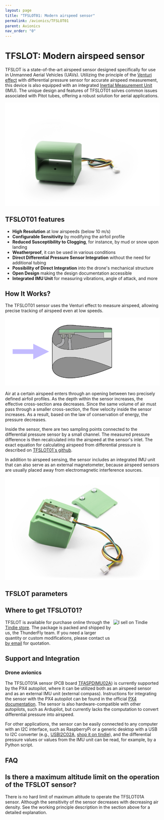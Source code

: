 ```yaml
---
layout: page
title: "TFSLOT01: Modern airspeed sensor"
permalink: /avionics/TFSLOT01
parent: Avionics
nav_order: "0"
---
```


# TFSLOT: Modern airspeed sensor

TFSLOT is a state-of-the-art airspeed sensor designed specifically for use in Unmanned Aerial Vehicles (UAVs). Utilizing the principle of the [Venturi effect](https://en.wikipedia.org/wiki/Venturi_effect) with differential pressure sensor for accurate airspeed measurement, this device is also equipped with an integrated [Inertial Measurement Unit](https://en.wikipedia.org/wiki/Inertial_measurement_unit) (IMU). The unique design and features of TFSLOT01 solves common issues associated with Pitot tubes, offering a robust solution for aerial applications.


<p align="center">
  <img src="/avionics/TFSLOT01/TFSLOT_2.jpg" />
</p>


## TFSLOT01 features
- **High Resolution** at low airspeeds (below 10 m/s)
- **Configurable Sensitivity** by modifying the airfoil profile
- **Reduced Susceptibility to Clogging**, for instance, by mud or snow upon landing
- **Weatherproof**, it can be used in various conditions
- **Direct Differential Pressure Sensor Integration** without the need for additional tubing
- **Possibility of Direct Integration** into the drone's mechanical structure
- **Open Design** making the design documentation accessible
- **Integrated IMU Unit** for measuring vibrations, angle of attack, and more


## How It Works?
The TFSLOT01 sensor uses the Venturi effect to measure airspeed, allowing precise tracking of airspeed even at low speeds.


<p align="center">
  <img src="/avionics/TFSLOT01/tfslot_crossection.svg" />
</p>


Air at a certain airspeed enters through an opening between two precisely defined airfoil profiles. As the depth within the sensor increases, the effective cross-section area decreases. Since the same volume of air must pass through a smaller cross-section, the flow velocity inside the sensor increases. As a result, based on the law of conservation of energy, the pressure decreases.

Inside the sensor, there are two sampling points connected to the differential pressure sensor by a small channel. The measured pressure difference is then recalculated into the airspeed at the sensor's inlet. The exact equation for calculating airspeed from differential pressure is described on 
[TFSLOT01`s github](https://github.com/ThunderFly-aerospace/TFSLOT01?tab=readme-ov-file#working-principle).


In addition to airspeed sensing, the sensor includes an integrated IMU unit that can also serve as an external magnetometer, because airspeed sensors are usually placed away from electromagnetic interference sources.


<p align="center">
  <img src="/avionics/TFSLOT01/TFSLOT_4_small.jpg" />
</p>


## TFSLOT parameters


## Where to get TFSLOT01?

<a href="https://www.tindie.com/products/thunderfly/tfslot01a-airspeed-sensor-with-integrated-imu/"><img src="https://d2ss6ovg47m0r5.cloudfront.net/badges/tindie-mediums.png" alt="I sell on Tindie" width="150" height="78" align="right"></a>

TFSLOT is available for purchase online through the [Tindie store](https://www.tindie.com/products/thunderfly/tfslot01a-airspeed-sensor-with-integrated-imu/). The package is packed and shipped by us, the ThunderFly team. If you need a larger quantity or custom modifications, please contact us [by email](https://www.thunderfly.cz/contact-us.html) for quotation.


## Support and Integration

### Drone avionics
The TFSLOT01A sensor (PCB board [TFASPDIMU02A](https://github.com/ThunderFly-aerospace/TFASPDIMU02)) is currently supported by the PX4 autopilot, where it can be utilized both as an airspeed sensor and as an external IMU unit (external compass). Instructions for integrating the sensor with the PX4 autopilot can be found in the official [PX4 documentation](http://docs.px4.io/master/en/sensor/airspeed.html#airspeed-sensors). The sensor is also hardware-compatible with other autopilots, such as Ardupilot, but currently lacks the computation to convert differential pressure into airspeed.

For other applications, the sensor can be easily connected to any computer with an I2C interface, such as RaspberryPi or a generic desktop with a USB to I2C converter (e.g., [USBI2C02A](https://www.mlab.cz/module/USBI2C01/), [shop it on tindie](https://www.tindie.com/products/mlab-project/mlab-usbi2c01a-usb-to-smbusi2c-bridge/)), and the differential pressure values or values from the IMU unit can be read, for example, by a Python script.


## FAQ

## Is there a maximum altitude limit on the operation of the TFSLOT sensor?

There is no hard limit of maximum altitude to operate the TFSLOT01A sensor. Although the sensitivity of the sensor decreases with decreasing air density. See the working principle description in the section above for a detailed explanation.
